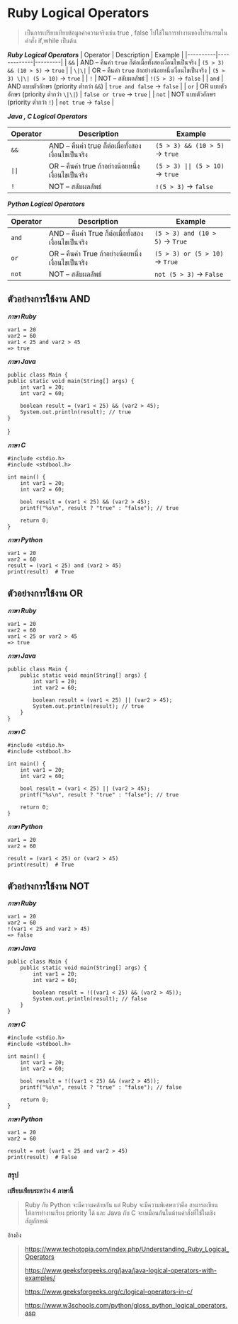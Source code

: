 # Ruby Logical Operators
>เป็นการเปรียบเทียบข้อมูลค่าความจริงเช่น true , false ไปใช้ในการทำงานของโปรแกรมในคำสั่ง if,while เป็นต้น

***Ruby Logical Operators***
 | Operator | Description | Example |
|----------|-------------|---------|
| `&&`     |  AND – คืนค่า `true` ก็ต่อเมื่อทั้งสองเงื่อนไขเป็นจริง | `(5 > 3) && (10 > 5)` → `true` |
| `\|\|`     | OR – คืนค่า `true` ถ้าอย่างน้อยหนึ่งเงื่อนไขเป็นจริง | `(5 > 3) \|\| (5 > 10)` → `true` |
| `!`      | NOT – สลับผลลัพธ์ | `!(5 > 3)` → `false` |
| `and`    |  AND แบบตัวอักษร (priority ต่ำกว่า `&&`) | `true and false` → `false` |
| `or`     |  OR แบบตัวอักษร (priority ต่ำกว่า `\|\|`) | `false or true` → `true` |
| `not`    | NOT แบบตัวอักษร (priority ต่ำกว่า `!`) | `not true` → `false` |

***Java , C Logical Operators***

| Operator | Description | Example |
|----------|-------------|---------|
| `&&`     | AND – คืนค่า true ก็ต่อเมื่อทั้งสองเงื่อนไขเป็นจริง | `(5 > 3) && (10 > 5)` → `true` |
| `\|\|`    | OR – คืนค่า true ถ้าอย่างน้อยหนึ่งเงื่อนไขเป็นจริง | `(5 > 3) \|\| (5 > 10)` → `true` |
| `!`      | NOT – สลับผลลัพธ์ | `!(5 > 3)` → `false` |

 ***Python Logical Operators***

| Operator | Description | Example |
|----------|-------------|---------|
| `and`    | AND – คืนค่า True ก็ต่อเมื่อทั้งสองเงื่อนไขเป็นจริง | `(5 > 3) and (10 > 5)` → `True` |
| `or`     | OR – คืนค่า True ถ้าอย่างน้อยหนึ่งเงื่อนไขเป็นจริง | `(5 > 3) or (5 > 10)` → `True` |
| `not`    | NOT – สลับผลลัพธ์ | `not (5 > 3)` → `False` |

## ตัวอย่างการใช้งาน AND 
	
***ภาษา Ruby***

	var1 = 20 
	var2 = 60 
	var1 < 25 and var2 > 45  
	=> true

***ภาษา Java***

	public class Main {
    public static void main(String[] args) {
        int var1 = 20;
        int var2 = 60;

        boolean result = (var1 < 25) && (var2 > 45);
        System.out.println(result); // true
    }
}


***ภาษา C***

	#include <stdio.h>
	#include <stdbool.h>

	int main() {
	    int var1 = 20;
	    int var2 = 60;

	    bool result = (var1 < 25) && (var2 > 45);
	    printf("%s\n", result ? "true" : "false"); // true

	    return 0;
	}
***ภาษา Python***

	var1 = 20
	var2 = 60
	result = (var1 < 25) and (var2 > 45)
	print(result)  # True


## ตัวอย่างการใช้งาน OR
***ภาษา Ruby***

	var1 = 20  
	var2 = 60
	var1 < 25 or var2 > 45  
	=> true

***ภาษา Java***

	
	public class Main {
	    public static void main(String[] args) {
	        int var1 = 20;
	        int var2 = 60;

	        boolean result = (var1 < 25) || (var2 > 45);
	        System.out.println(result); // true
	    }
	}


***ภาษา C***

	#include <stdio.h>
	#include <stdbool.h>

	int main() {
	    int var1 = 20;
	    int var2 = 60;

	    bool result = (var1 < 25) || (var2 > 45);
	    printf("%s\n", result ? "true" : "false"); // true

	    return 0;
	}
***ภาษา Python***
	
	var1 = 20
	var2 = 60

	result = (var1 < 25) or (var2 > 45)
	print(result)  # True

## ตัวอย่างการใช้งาน NOT

***ภาษา Ruby***

	var1 = 20  
	var2 = 60
	!(var1 < 25 and var2 > 45)  
	=> false

***ภาษา Java***

	public class Main {
	    public static void main(String[] args) {
	        int var1 = 20;
	        int var2 = 60;

	        boolean result = !((var1 < 25) && (var2 > 45));
	        System.out.println(result); // false
	    }
	}

***ภาษา C***

	#include <stdio.h>
	#include <stdbool.h>

	int main() {
	    int var1 = 20;
	    int var2 = 60;

	    bool result = !((var1 < 25) && (var2 > 45));
	    printf("%s\n", result ? "true" : "false"); // false

	    return 0;
	}

***ภาษา Python***

	var1 = 20
	var2 = 60

	result = not (var1 < 25 and var2 > 45)
	print(result)  # False

### สรุป
 **เปรียบเทียบระหว่าง 4 ภาษานี้**
 >Ruby กับ Python จะมีความคล้ายกัน แต่ Ruby จะมีความพิเศษกว่าคือ สามารถเขียนให้การทำงานเรียง priority ได้
 >และ Java กับ C จะเหมือนกันในด้านคำสั่งที่ใช้ในเชิงสัญลักษณ์


อ้างอิง
>https://www.techotopia.com/index.php/Understanding_Ruby_Logical_Operators
>
>https://www.geeksforgeeks.org/java/java-logical-operators-with-examples/
>
>https://www.geeksforgeeks.org/c/logical-operators-in-c/
>
>https://www.w3schools.com/python/gloss_python_logical_operators.asp
